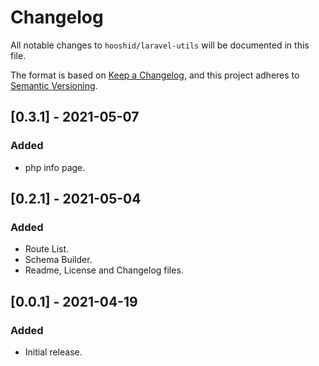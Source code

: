 # Changelog
All notable changes to `hooshid/laravel-utils` will be documented in this file.

The format is based on [Keep a Changelog](https://keepachangelog.com/en/1.0.0/),
and this project adheres to [Semantic Versioning](https://semver.org/spec/v2.0.0.html).

## [0.3.1] - 2021-05-07
### Added
- php info page.

## [0.2.1] - 2021-05-04
### Added
- Route List.
- Schema Builder.
- Readme, License and Changelog files.

## [0.0.1] - 2021-04-19
### Added
- Initial release.
